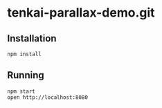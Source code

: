 # tenkai-parallax-demo.git

## Installation

```
npm install
```

## Running

```
npm start
open http://localhost:8080
```